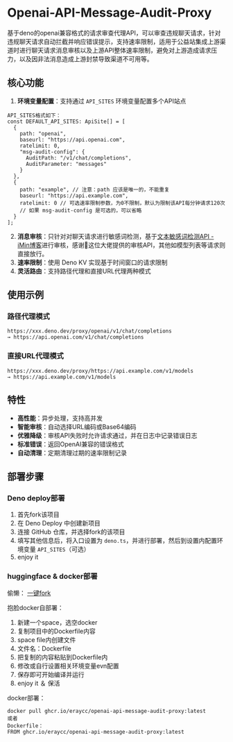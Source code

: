 # Openai-API-Message-Audit-Proxy
基于deno的openai兼容格式的请求审查代理API，可以审查违规聊天请求，针对违规聊天请求自动拦截并响应错误提示，支持速率限制，适用于公益站集成上游渠道时进行聊天请求消息审核以及上游API整体速率限制，避免对上游造成请求压力，以及因非法消息造成上游封禁导致渠道不可用等。

## 核心功能

1. **环境变量配置**：支持通过 `API_SITES` 环境变量配置多个API站点
```
API_SITES格式如下：
const DEFAULT_API_SITES: ApiSite[] = [
  {
    path: "openai",
    baseurl: "https://api.openai.com",
    ratelimit: 0,
    "msg-audit-config": {
      AuditPath: "/v1/chat/completions",
      AuditParameter: "messages"
    }
  },
  {
    path: "example", // 注意：path 应该是唯一的，不能重复
    baseurl: "https://api.example.com",
    ratelimit: 0 // 可选速率限制参数，为0不限制，默认为限制该API每分钟请求120次
    // 如果 msg-audit-config 是可选的，可以省略
  }
];
```
2. **消息审核**：只针对对聊天请求进行敏感词检测，基于[文本敏感词检测API - iMin博客](https://www.iminbk.com/archives/276.html)进行审核，感谢🙏这位大佬提供的审核API，其他如模型列表等请求则直接放行。
3. **速率限制**：使用 Deno KV 实现基于时间窗口的请求限制
4. **灵活路由**：支持路径代理和直接URL代理两种模式

## 使用示例

### 路径代理模式
```
https://xxx.deno.dev/proxy/openai/v1/chat/completions
→ https://api.openai.com/v1/chat/completions
```

### 直接URL代理模式
```
https://xxx.deno.dev/proxy/https://api.example.com/v1/models
→ https://api.example.com/v1/models
```

## 特性

- **高性能**：异步处理，支持高并发
- **智能审核**：自动选择URL编码或Base64编码
- **优雅降级**：审核API失败时允许请求通过，并在日志中记录错误日志
- **标准错误**：返回OpenAI兼容的错误格式
- **自动清理**：定期清理过期的速率限制记录

## 部署步骤
### Deno deploy部署
1. 首先fork该项目
2. 在 Deno Deploy 中创建新项目
3. 连接 GitHub 仓库，并选择fork的该项目
4. 填写其他信息后，将入口设置为 `deno.ts`，并进行部署，然后到设置内配置环境变量 `API_SITES`（可选）
5. enjoy it

### huggingface & docker部署
偷懒：
[一键fork](https://huggingface.co/spaces/g2i/aichataudit/blob/main/Dockerfile?duplicate=true)

抱脸docker自部署：
1. 新建一个space，选空docker
2. 复制项目中的Dockerfile内容
3. space file内创建文件
4. 文件名：Dockerfile
5. 把复制的内容粘贴到Dockerfile内
6. 修改或自行设置相关环境变量evn配置
7. 保存即可开始编译并运行
8. enjoy it ＆ 保活

docker部署：
```
docker pull ghcr.io/eraycc/openai-api-message-audit-proxy:latest
或者
Dockerfile：
FROM ghcr.io/eraycc/openai-api-message-audit-proxy:latest
```
